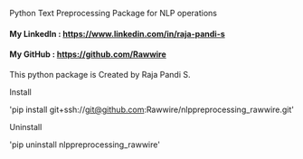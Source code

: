 Python Text Preprocessing Package for NLP operations

#### My LinkedIn : https://www.linkedin.com/in/raja-pandi-s
#### My GitHub : https://github.com/Rawwire

This python package is Created by Raja Pandi S.

Install

'pip install git+ssh://git@github.com:Rawwire/nlppreprocessing_rawwire.git'

Uninstall

'pip uninstall nlppreprocessing_rawwire'